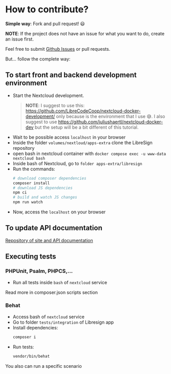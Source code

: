 # How to contribute?

**Simple way**: Fork and pull request! 😃

**NOTE**: If the project does not have an issue for what you want to do, create an issue first.

Feel free to submit [Github Issues](https://github.com/libresign/libresign/issues) or pull requests.

But... follow the complete way:

## To start front and backend development environment

* Start the Nextcloud development.
  > **NOTE**: I suggest to use this: https://github.com/LibreCodeCoop/nextcloud-docker-development/ only because is the environment that I use 😅. I also suggest to use https://github.com/juliushaertl/nextcloud-docker-dev but the setup will be a bit different of this tutorial.
* Wait to be possible access `localhost` in your browser
* Inside the folder `volumes/nextloud/apps-extra` clone the LibreSign repository
* open bash in nextcloud container with `docker compose exec -u www-data nextcloud bash`
* Inside bash of Nextcloud, go to `folder apps-extra/libresign`
* Run the commands:
  ```bash
  # download composer dependencies
  composer install
  # download JS dependencies
  npm ci
  # build and watch JS changes
  npm run watch
  ```
* Now, access the `localhost` on your browser

## To update API documentation

[Repository of site and API documentation](https://github.com/libresign/libresign.github.io)

## Executing tests
### PHPUnit, Psalm, PHPCS,...

* Run all tests inside `bash` of `nextcloud` service

Read more in composer.json scripts section

### Behat

* Access bash of `nextcloud` service
* Go to folder `tests/integration` of Libresign app
* Install dependencies:
  ```bash
  composer i
  ```
* Run tests:
  ```bash
  vendor/bin/behat
  ```

You also can run a specific scenario
